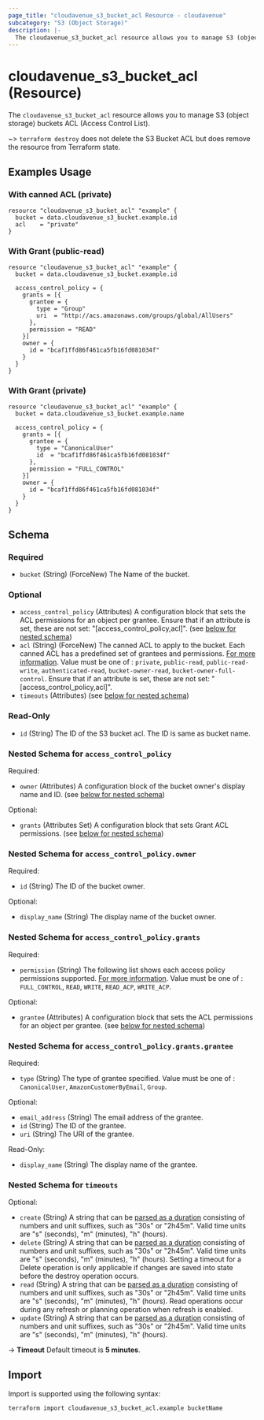 ```yaml
---
page_title: "cloudavenue_s3_bucket_acl Resource - cloudavenue"
subcategory: "S3 (Object Storage)"
description: |-
  The cloudavenue_s3_bucket_acl resource allows you to manage S3 (object storage) buckets ACL (Access Control List).
---
```


# cloudavenue_s3_bucket_acl (Resource)

The `cloudavenue_s3_bucket_acl` resource allows you to manage S3 (object storage) buckets ACL (Access Control List).

 ~> `terraform destroy` does not delete the S3 Bucket ACL but does remove the resource from Terraform state.

## Examples Usage

### With canned ACL (private)

```hcl
resource "cloudavenue_s3_bucket_acl" "example" {
  bucket = data.cloudavenue_s3_bucket.example.id
  acl    = "private"
}
```

### With Grant (public-read)

```hcl
resource "cloudavenue_s3_bucket_acl" "example" {
  bucket = data.cloudavenue_s3_bucket.example.id

  access_control_policy = {
	grants = [{
	  grantee = {
		type = "Group"
		uri  = "http://acs.amazonaws.com/groups/global/AllUsers"
	  },
	  permission = "READ"
	}]
	owner = {
	  id = "bcaf1ffd86f461ca5fb16fd081034f"
  	}
  }
}
```

### With Grant (private)

```hcl
resource "cloudavenue_s3_bucket_acl" "example" {
  bucket = data.cloudavenue_s3_bucket.example.name

  access_control_policy = {
	grants = [{
	  grantee = {
		type = "CanonicalUser"
		id  = "bcaf1ffd86f461ca5fb16fd081034f"
	  },
	  permission = "FULL_CONTROL"
	}]
	owner = {
	  id = "bcaf1ffd86f461ca5fb16fd081034f"
  	}
  }
}
```

<!-- schema generated by tfplugindocs -->
## Schema

### Required

- `bucket` (String) (ForceNew) The Name of the bucket.

### Optional

- `access_control_policy` (Attributes) A configuration block that sets the ACL permissions for an object per grantee. Ensure that if an attribute is set, these are not set: "[access_control_policy,acl]". (see [below for nested schema](#nestedatt--access_control_policy))
- `acl` (String) (ForceNew) The canned ACL to apply to the bucket. Each canned ACL has a predefined set of grantees and permissions. [For more information](https://docs.aws.amazon.com/AmazonS3/latest/userguide/acl-overview.html#specifying-grantee-predefined-acl). Value must be one of : `private`, `public-read`, `public-read-write`, `authenticated-read`, `bucket-owner-read`, `bucket-owner-full-control`. Ensure that if an attribute is set, these are not set: "[access_control_policy,acl]".
- `timeouts` (Attributes) (see [below for nested schema](#nestedatt--timeouts))

### Read-Only

- `id` (String) The ID of the S3 bucket acl. The ID is same as bucket name.

<a id="nestedatt--access_control_policy"></a>
### Nested Schema for `access_control_policy`

Required:

- `owner` (Attributes) A configuration block of the bucket owner's display name and ID. (see [below for nested schema](#nestedatt--access_control_policy--owner))

Optional:

- `grants` (Attributes Set) A configuration block that sets Grant ACL permissions. (see [below for nested schema](#nestedatt--access_control_policy--grants))

<a id="nestedatt--access_control_policy--owner"></a>
### Nested Schema for `access_control_policy.owner`

Required:

- `id` (String) The ID of the bucket owner.

Optional:

- `display_name` (String) The display name of the bucket owner.


<a id="nestedatt--access_control_policy--grants"></a>
### Nested Schema for `access_control_policy.grants`

Required:

- `permission` (String) The following list shows each access policy permissions supported. [For more information](https://docs.aws.amazon.com/AmazonS3/latest/userguide/acl-overview.html). Value must be one of : `FULL_CONTROL`, `READ`, `WRITE`, `READ_ACP`, `WRITE_ACP`.

Optional:

- `grantee` (Attributes) A configuration block that sets the ACL permissions for an object per grantee. (see [below for nested schema](#nestedatt--access_control_policy--grants--grantee))

<a id="nestedatt--access_control_policy--grants--grantee"></a>
### Nested Schema for `access_control_policy.grants.grantee`

Required:

- `type` (String) The type of grantee specified. Value must be one of : `CanonicalUser`, `AmazonCustomerByEmail`, `Group`.

Optional:

- `email_address` (String) The email address of the grantee.
- `id` (String) The ID of the grantee.
- `uri` (String) The URI of the grantee.

Read-Only:

- `display_name` (String) The display name of the grantee.




<a id="nestedatt--timeouts"></a>
### Nested Schema for `timeouts`

Optional:

- `create` (String) A string that can be [parsed as a duration](https://pkg.go.dev/time#ParseDuration) consisting of numbers and unit suffixes, such as "30s" or "2h45m". Valid time units are "s" (seconds), "m" (minutes), "h" (hours).
- `delete` (String) A string that can be [parsed as a duration](https://pkg.go.dev/time#ParseDuration) consisting of numbers and unit suffixes, such as "30s" or "2h45m". Valid time units are "s" (seconds), "m" (minutes), "h" (hours). Setting a timeout for a Delete operation is only applicable if changes are saved into state before the destroy operation occurs.
- `read` (String) A string that can be [parsed as a duration](https://pkg.go.dev/time#ParseDuration) consisting of numbers and unit suffixes, such as "30s" or "2h45m". Valid time units are "s" (seconds), "m" (minutes), "h" (hours). Read operations occur during any refresh or planning operation when refresh is enabled.
- `update` (String) A string that can be [parsed as a duration](https://pkg.go.dev/time#ParseDuration) consisting of numbers and unit suffixes, such as "30s" or "2h45m". Valid time units are "s" (seconds), "m" (minutes), "h" (hours).

 -> **Timeout** Default timeout is **5 minutes**.

## Import

Import is supported using the following syntax:
```shell
terraform import cloudavenue_s3_bucket_acl.example bucketName
```